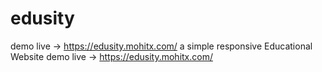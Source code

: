 # edusity
demo live -> https://edusity.mohitx.com/
a simple responsive Educational Website    demo live -> https://edusity.mohitx.com/
